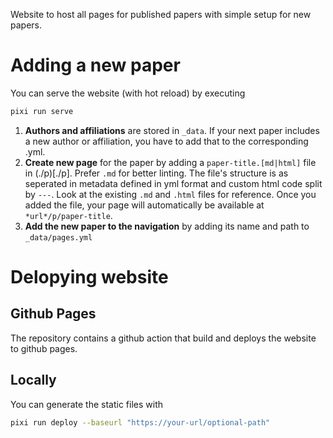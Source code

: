 Website to host all pages for published papers with simple setup for new papers.

# Adding a new paper
You can serve the website (with hot reload) by executing
```bash
pixi run serve
```


1. **Authors and affiliations** are stored in `_data`. If your next paper includes a new author or affiliation, you have to add that to the corresponding .yml.
2. **Create new page** for the paper by adding a `paper-title.[md|html]` file in (./p)[./p]. Prefer `.md` for better linting. The file's structure is as seperated in metadata defined in yml format and custom html code split by `---`. Look at the existing `.md` and `.html` files for reference. Once you added the file, your page will automatically be available at `*url*/p/paper-title`.
3. **Add the new paper to the navigation** by adding its name and path to `_data/pages.yml`

# Delopying website

## Github Pages
The repository contains a github action that build and deploys the website to github pages. 

## Locally
You can generate the static files with
```bash
pixi run deploy --baseurl "https://your-url/optional-path"
```